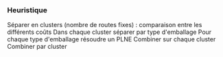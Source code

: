 ### Heuristique

Séparer en clusters (nombre de routes fixes) : comparaison entre les différents coûts
    Dans chaque cluster séparer par type d'emballage
        Pour chaque type d'emballage résoudre un PLNE
    Combiner sur chaque cluster
Combiner par cluster
